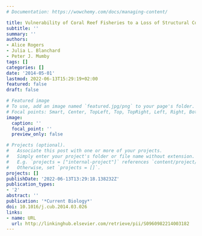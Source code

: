 ```yaml
---
# Documentation: https://wowchemy.com/docs/managing-content/

title: Vulnerability of Coral Reef Fisheries to a Loss of Structural Complexity
subtitle: ''
summary: ''
authors:
- Alice Rogers
- Julia L. Blanchard
- Peter J. Mumby
tags: []
categories: []
date: '2014-05-01'
lastmod: 2022-06-13T15:29:19+02:00
featured: false
draft: false

# Featured image
# To use, add an image named `featured.jpg/png` to your page's folder.
# Focal points: Smart, Center, TopLeft, Top, TopRight, Left, Right, BottomLeft, Bottom, BottomRight.
image:
  caption: ''
  focal_point: ''
  preview_only: false

# Projects (optional).
#   Associate this post with one or more of your projects.
#   Simply enter your project's folder or file name without extension.
#   E.g. `projects = ["internal-project"]` references `content/project/deep-learning/index.md`.
#   Otherwise, set `projects = []`.
projects: []
publishDate: '2022-06-13T13:29:18.138232Z'
publication_types:
- '2'
abstract: ''
publication: '*Current Biology*'
doi: 10.1016/j.cub.2014.03.026
links:
- name: URL
  url: http://linkinghub.elsevier.com/retrieve/pii/S0960982214003182
---
```

